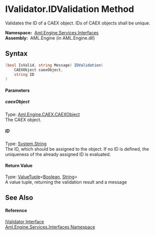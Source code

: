 IValidator.IDValidation Method
==============================
Validates the ID of a CAEX object. IDs of CAEX objects shall be unique.

  **Namespace:**  [Aml.Engine.Services.Interfaces][1]  
  **Assembly:**  AML.Engine (in AML.Engine.dll)

Syntax
------

```csharp
(bool IsValid, string Message) IDValidation(
	CAEXObject caexObject,
	string ID
)
```

#### Parameters

##### *caexObject*
Type: [Aml.Engine.CAEX.CAEXObject][2]  
The CAEX object.

##### *ID*
Type: [System.String][3]  
 The ID, which should be assigned to the object. If no ID is defined, the uniqueness of the already assigned ID is evaluated.

#### Return Value
Type: [ValueTuple][4]&lt;[Boolean][5], [String][3]>  
A value tuple, returning the validation result and a message

See Also
--------

#### Reference
[IValidator Interface][6]  
[Aml.Engine.Services.Interfaces Namespace][1]  

[1]: ../README.md
[2]: ../../Aml.Engine.CAEX/CAEXObject/README.md
[3]: https://docs.microsoft.com/dotnet/api/system.string
[4]: https://docs.microsoft.com/dotnet/api/system.valuetuple-2
[5]: https://docs.microsoft.com/dotnet/api/system.boolean
[6]: README.md
[7]: https://www.automationml.org
[8]: ../../icons/logoShade.png